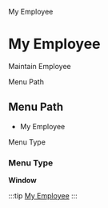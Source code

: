 
My Employee
# My Employee


Maintain Employee

Menu Path
## Menu Path



- My Employee

Menu Type
### Menu Type

**Window**


:::tip
[My Employee](functional-guide/window/window-my-employee.md)
:::